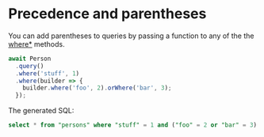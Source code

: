 # Precedence and parentheses

You can add parentheses to queries by passing a function to any of the the [where*](/api/query-builder.html#where) methods.

```js
await Person
  .query()
  .where('stuff', 1)
  .where(builder => {
    builder.where('foo', 2).orWhere('bar', 3);
  });
```

The generated SQL:

```sql
select * from "persons" where "stuff" = 1 and ("foo" = 2 or "bar" = 3)
```

